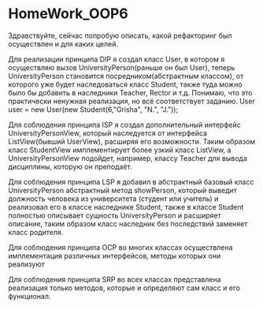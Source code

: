 # HomeWork_OOP6
Здравствуйте, сейчас попробую описать, какой рефакторинг был осуществлен и для каких целей.

Для реализации принципа DIP я создал класс User, в котором я осуществляю вызов UniversityPerson(раньше он был User),
теперь UniversityPerson становится посредником(абстрактным классом), от которого уже будет наследоваться класс Student,
также туда можно было бы добавить в наследники Teacher, Rector и т.д. 
Понимаю, что это практически ненужная реализация, но всё соответствует заданию.
User user = new User(new Student(6,"Grisha", "N.", "J."));

Для соблюдения принципа ISP я создал дополнительный интерфейс UniversityPersonView, который наследуется от интерфейса ListView(бывший UserView),
расширяя его возможности. Таким образом класс StudentView имплементирует более узкий класс ListView, а UniversityPersonView подойдет, например, 
классу Teacher для вывода дисциплины, которую он преподаёт.

Для соблюдения принципа LSP я добавил в абстрактный базовый класс UniversityPerson абстрактный метод showPerson, который выведит должность человека
из университета (студент или учитель) и реализовал его в классе наследнике Student, также в классе Student полностью описывает сущность UniversityPerson
и расширяет описание, таким образом класс наследник без последствий заменяет класс родителя.

Для соблюдения принципа OCP во многих классах осуществлена имплементация различных интерфейсов, методы которых они реализуют

Для соблюдения принципа SRP во всех классах представлена реализация только методов, которые и определяют сам класс и его функционал.

